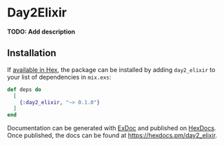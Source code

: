 # Day2Elixir

**TODO: Add description**

## Installation

If [available in Hex](https://hex.pm/docs/publish), the package can be installed
by adding `day2_elixir` to your list of dependencies in `mix.exs`:

```elixir
def deps do
  [
    {:day2_elixir, "~> 0.1.0"}
  ]
end
```

Documentation can be generated with [ExDoc](https://github.com/elixir-lang/ex_doc)
and published on [HexDocs](https://hexdocs.pm). Once published, the docs can
be found at <https://hexdocs.pm/day2_elixir>.

